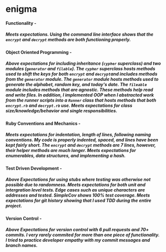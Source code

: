 # enigma

#### **Functionality -**
##### Meets expectations. Using the command line interface shows that the `encrypt` and `decrypt` methods are both functioning properly.

#### **Object Oriented Programming -**
##### Above expectations for including inheritance (`cypher` superclass) and two modules (`generator` and `filable`). The `cypher` superclass hosts methods used to shift the keys for both `encrypt` and `decrypt`and includes methods from the `generator` module. The `generator` module hosts methods used to generate the alphabet, random key, and today's date. The `fileable` module includes methods that are agnostic. These methods help read and write files. In addition, I implemented OOP when I abstracted work from the runner scripts into a `Runner` class that hosts methods that both `encrypt.rb` and `decrypt.rb` use. Meets expectations for class size/knowledge/behavior and single responsibilities.

#### **Ruby Conventions and Mechanics -**
##### Meets expectations for indentation, length of lines, following naming conventions. My code is properly indented, spaced, and lines have been kept fairly short. The `encrypt` and `decrypt` methods are 7 lines, however, their helper methods are much longer. Meets expectations for enumerables, data structures, and implementing a hash.

#### **Test Driven Development -**
##### Above Expectations for using stubs where testing was otherwise not possible due to randomness. Meets expectations for both unit and intergration level tests. Edge cases such as unique characters are addresses and tested. SimpleCov shows 100% test coverage. Meets expectations for git history showing that I used TDD during the entire project.

#### **Version Control -**
##### Above Expectations for version control with 6 pull requests and 70+ commits. I very rarely commited for more than one piece of functionality. I tried to practice developer empathy with my commit messages and branch names.
